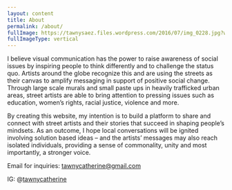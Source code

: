 ```yaml
---
layout: content
title: About
permalink: /about/
fullImage: https://tawnysaez.files.wordpress.com/2016/07/img_0228.jpg?w=500&h=500&crop=1
fullImageType: vertical
---
```


I believe visual communication has the power to raise awareness of social issues by inspiring people to think differently and to challenge the status quo. Artists around the globe recognize this and are using the streets as their canvas to amplify messaging in support of positive social change. Through large scale murals and small paste ups in heavily trafficked urban areas, street artists are able to bring attention to pressing issues such as education, women’s rights, racial justice, violence and more.

By creating this website, my intention is to build a platform to share and connect with street artists and their stories that succeed in shaping people’s mindsets. As an outcome, I hope local conversations will be ignited involving solution based ideas – and the artists’ messages may also reach isolated individuals, providing a sense of commonality, unity and most importantly, a stronger voice.

Email for inquiries: tawnycatherine@gmail.com

IG: @<a href="https://www.instagram.com/tawnycatherine/" target="_blank">tawnycatherine</a>